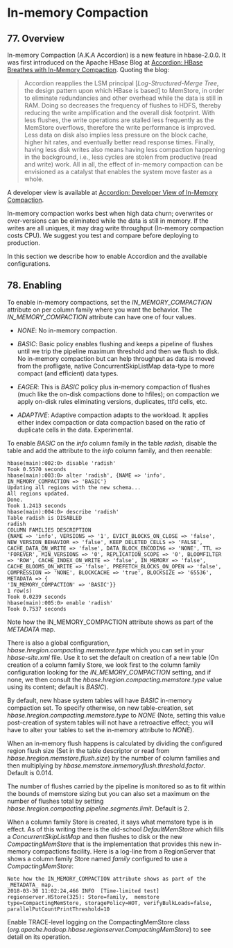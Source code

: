 

# In-memory Compaction

## 77\. Overview

In-memory Compaction (A.K.A Accordion) is a new feature in hbase-2.0.0. It was first introduced on the Apache HBase Blog at [Accordion: HBase Breathes with In-Memory Compaction](https://blogs.apache.org/hbase/entry/accordion-hbase-breathes-with-in). Quoting the blog:

> Accordion reapplies the LSM principal [_Log-Structured-Merge Tree_, the design pattern upon which HBase is based] to MemStore, in order to eliminate redundancies and other overhead while the data is still in RAM. Doing so decreases the frequency of flushes to HDFS, thereby reducing the write amplification and the overall disk footprint. With less flushes, the write operations are stalled less frequently as the MemStore overflows, therefore the write performance is improved. Less data on disk also implies less pressure on the block cache, higher hit rates, and eventually better read response times. Finally, having less disk writes also means having less compaction happening in the background, i.e., less cycles are stolen from productive (read and write) work. All in all, the effect of in-memory compaction can be envisioned as a catalyst that enables the system move faster as a whole.

A developer view is available at [Accordion: Developer View of In-Memory Compaction](https://blogs.apache.org/hbase/entry/accordion-developer-view-of-in).

In-memory compaction works best when high data churn; overwrites or over-versions can be eliminated while the data is still in memory. If the writes are all uniques, it may drag write throughput (In-memory compaction costs CPU). We suggest you test and compare before deploying to production.

In this section we describe how to enable Accordion and the available configurations.

## 78\. Enabling

To enable in-memory compactions, set the _IN_MEMORY_COMPACTION_ attribute on per column family where you want the behavior. The _IN_MEMORY_COMPACTION_ attribute can have one of four values.

*   _NONE_: No in-memory compaction.

*   _BASIC_: Basic policy enables flushing and keeps a pipeline of flushes until we trip the pipeline maximum threshold and then we flush to disk. No in-memory compaction but can help throughput as data is moved from the profligate, native ConcurrentSkipListMap data-type to more compact (and efficient) data types.

*   _EAGER_: This is _BASIC_ policy plus in-memory compaction of flushes (much like the on-disk compactions done to hfiles); on compaction we apply on-disk rules eliminating versions, duplicates, ttl’d cells, etc.

*   _ADAPTIVE_: Adaptive compaction adapts to the workload. It applies either index compaction or data compaction based on the ratio of duplicate cells in the data. Experimental.

To enable _BASIC_ on the _info_ column family in the table _radish_, disable the table and add the attribute to the _info_ column family, and then reenable:

```
hbase(main):002:0> disable 'radish'
Took 0.5570 seconds
hbase(main):003:0> alter 'radish', {NAME => 'info', IN_MEMORY_COMPACTION => 'BASIC'}
Updating all regions with the new schema...
All regions updated.
Done.
Took 1.2413 seconds
hbase(main):004:0> describe 'radish'
Table radish is DISABLED
radish
COLUMN FAMILIES DESCRIPTION
{NAME => 'info', VERSIONS => '1', EVICT_BLOCKS_ON_CLOSE => 'false', NEW_VERSION_BEHAVIOR => 'false', KEEP_DELETED_CELLS => 'FALSE', CACHE_DATA_ON_WRITE => 'false', DATA_BLOCK_ENCODING => 'NONE', TTL => 'FOREVER', MIN_VERSIONS => '0', REPLICATION_SCOPE => '0', BLOOMFILTER => 'ROW', CACHE_INDEX_ON_WRITE => 'false', IN_MEMORY => 'false', CACHE_BLOOMS_ON_WRITE => 'false', PREFETCH_BLOCKS_ON_OPEN => 'false', COMPRESSION => 'NONE', BLOCKCACHE => 'true', BLOCKSIZE => '65536', METADATA => {
'IN_MEMORY_COMPACTION' => 'BASIC'}}
1 row(s)
Took 0.0239 seconds
hbase(main):005:0> enable 'radish'
Took 0.7537 seconds
```

Note how the IN_MEMORY_COMPACTION attribute shows as part of the _METADATA_ map.

There is also a global configuration, _hbase.hregion.compacting.memstore.type_ which you can set in your _hbase-site.xml_ file. Use it to set the default on creation of a new table (On creation of a column family Store, we look first to the column family configuration looking for the _IN_MEMORY_COMPACTION_ setting, and if none, we then consult the _hbase.hregion.compacting.memstore.type_ value using its content; default is _BASIC_).

By default, new hbase system tables will have _BASIC_ in-memory compaction set. To specify otherwise, on new table-creation, set _hbase.hregion.compacting.memstore.type_ to _NONE_ (Note, setting this value post-creation of system tables will not have a retroactive effect; you will have to alter your tables to set the in-memory attribute to _NONE_).

When an in-memory flush happens is calculated by dividing the configured region flush size (Set in the table descriptor or read from _hbase.hregion.memstore.flush.size_) by the number of column families and then multiplying by _hbase.memstore.inmemoryflush.threshold.factor_. Default is 0.014.

The number of flushes carried by the pipeline is monitored so as to fit within the bounds of memstore sizing but you can also set a maximum on the number of flushes total by setting _hbase.hregion.compacting.pipeline.segments.limit_. Default is 2.

When a column family Store is created, it says what memstore type is in effect. As of this writing there is the old-school _DefaultMemStore_ which fills a _ConcurrentSkipListMap_ and then flushes to disk or the new _CompactingMemStore_ that is the implementation that provides this new in-memory compactions facility. Here is a log-line from a RegionServer that shows a column family Store named _family_ configured to use a _CompactingMemStore_:

```
Note how the IN_MEMORY_COMPACTION attribute shows as part of the _METADATA_ map.
2018-03-30 11:02:24,466 INFO  [Time-limited test] regionserver.HStore(325): Store=family,  memstore type=CompactingMemStore, storagePolicy=HOT, verifyBulkLoads=false, parallelPutCountPrintThreshold=10
```

Enable TRACE-level logging on the CompactingMemStore class (_org.apache.hadoop.hbase.regionserver.CompactingMemStore_) to see detail on its operation.

